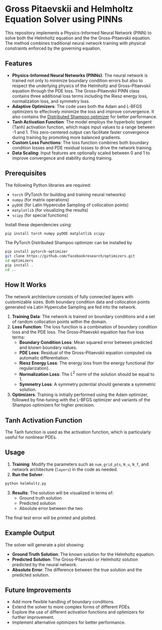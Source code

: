 # Gross Pitaevskii and Helmholtz Equation Solver using PINNs

This repository implements a Physics-Informed Neural Network (PINN) to solve both the Helmholtz equation and the the Gross–Pitaevskii equation. The method combines traditional neural network training with physical constraints enforced by the governing equation.

## Features

- **Physics-Informed Neural Networks (PINNs)**: The neural network is trained not only to minimize boundary condition errors but also to respect the underlying physics of the Helmholtz and Gross–Pitaevskii equation through the PDE loss. The Gross–Pitaevskii PINN class contains three additional loss terms including the Riesz energy loss, normalization loss, and symmetry loss.
- **Adaptive Optimizers**: The code uses both the Adam and L-BFGS optimizers to effectively minimize the loss and improve convergence. It also contains the [Distributed Shampoo optimizer](https://github.com/facebookresearch/optimizers/tree/main) for better performance.
- **Tanh Activation Function**: The model employs the hyperbolic tangent (Tanh) activation function, which maps input values to a range between -1 and 1. This zero-centered output can facilitate faster convergence during training by promoting more balanced gradients.
- **Custom Loss Functions**: The loss function combines both boundary condition losses and PDE residual losses to drive the network training.
- **Data Scaling**: Input features are optionally scaled between 0 and 1 to improve convergence and stability during training.

## Prerequisites

The following Python libraries are required:

- `torch` (PyTorch for building and training neural networks)
- `numpy` (for matrix operations)
- `pyDOE` (for Latin Hypercube Sampling of collocation points)
- `matplotlib` (for visualizing the results)
- `scipy` (for special functions)

Install these dependencies using:

```bash
pip install torch numpy pyDOE matplotlib scipy
```

The PyTorch Distributed Shampoo optimizer can be installed by

```bash
pip install pytorch-optimizer
git clone https://github.com/facebookresearch/optimizers.git
cd optimizers
pip install .
cd ..
```

## How It Works

The network architecture consists of fully connected layers with customizable sizes. Both boundary condition data and collocation points generated via Latin Hypercube Sampling are fed into the network.

1. **Training Data**: The network is trained on boundary conditions and a set of random collocation points within the domain.
2. **Loss Function**: The loss function is a combination of boundary condition loss and the PDE loss. The Gross–Pitaevskii equation has five loss terms:
   - **Boundary Condition Loss**: Mean squared error between predicted and known boundary values.
   - **PDE Loss**: Residual of the Gross–Pitaevskii equation computed via automatic differentiation.
   - **Riesz Energy Loss**: The energy loss from the energy functional (for regularization).
   - **Normalization Loss**: The $L^2$ norm of the solution should be equal to $1$.
   - **Symmetry Loss**: A symmetry potential should generate a symmetric solution.
3. **Optimizers**: Training is initially performed using the Adam optimizer, followed by fine-tuning with the L-BFGS optimizer and variants of the Shampoo optimizers for higher precision.

## Tanh Activation Function

The Tanh function is used as the activation function, which is particularly useful for nonlinear PDEs.

## Usage

1. **Training**: Modify the parameters such as `num_grid_pts`, `N_u`, `N_f`, and network architecture (`layers`) in the code as needed.
2. **Run the Solver**:

```bash
python helmholtz.py
```
3. **Results**: The solution will be visualized in terms of:
   - Ground truth solution
   - Predicted solution
   - Absolute error between the two

The final test error will be printed and plotted.

## Example Output

The solver will generate a plot showing:

- **Ground Truth Solution**: The known solution for the Helmholtz equation.
- **Predicted Solution**: The  Gross–Pitaevskii or Helmholtz solution predicted by the neural network.
- **Absolute Error**: The difference between the true solution and the predicted solution.

## Future Improvements

- Add more flexible handling of boundary conditions.
- Extend the solver to more complex forms of different PDEs.
- Explore the use of different activation functions and optimizers for further improvement.
- Implement alternative optimizers for better performance.
